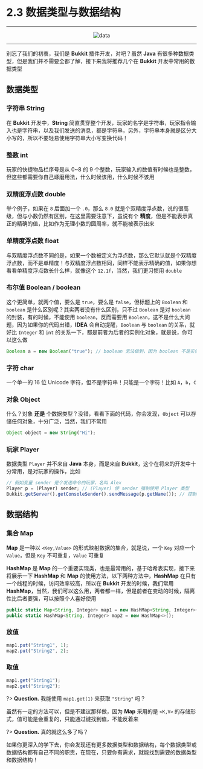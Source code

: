 # 2.3 数据类型与数据结构

---

<center><img src="https://i.loli.net/2020/07/23/SCJ4UaAMiGzQNws.png" alt="data"></center>

---

别忘了我们的初衷，我们是 **Bukkit** 插件开发，对吧？虽然 **Java** 有很多种数据类型，但是我们并不需要全都了解，接下来我将推荐几个在 **Bukkit** 开发中常用的数据类型

## 数据类型

### 字符串 String

在 **Bukkit** 开发中，**String** 简直贯穿整个开发，玩家的名字是字符串，玩家指令输入也是字符串，以及我们发送的消息，都是字符串，另外，字符串本身就是区分大小写的，所以不要轻易使用字符串大小写变换代码！

### 整数 int

玩家的快捷物品栏序号是从 0~8 的 9 个整数，玩家输入的数值有时候也是整数，但这些都需要你自己琢磨用法，什么时候该用，什么时候不该用

### 双精度浮点数 double

举个例子，如果在 `8` 后面加一个 `.0`，那么 `8.0` 就是个双精度浮点数，说的很高级，但与小数仍然有区别，在这里需要注意下，虽说有个 **精度**，但是不能表示真正的精确的值，比如作为无理小数的圆周率，就不能被表示出来

### 单精度浮点数 float

与双精度浮点数不同的是，如果一个数被定义为浮点数，那么它默认就是个双精度浮点数，而不是单精度！与双精度浮点数相同，同样不能表示精确的值，如果你想看看单精度浮点数长什么样，就像这个 `12.1f`，当然，我们更习惯用 `double`

### 布尔值 Boolean / boolean

这个更简单，就两个值，要么是 `true`，要么是 `false`，但标题上的 `Boolean` 和 `boolean` 是什么区别呢？其实两者没有什么区别，只不过 `Boolean` 是对 `boolean` 的封装，有的时候，不能使用 `boolean`，反而需要用 `Boolean`，这不是什么大问题，因为如果你的代码出错，**IDEA** 会自动提醒，`Boolean` 与 `boolean` 的关系，就好比 `Integer` 和 `int` 的关系一下，都是前者为后者的实例化对象，就是说，你可以这么做

```javascript
Boolean a = new Boolean("true"); // boolean 无法做到，因为 boolean 不是实例化对象！
```

### 字符 char

一个单一的 16 位 Unicode 字符，但不是字符串！只能是一个字符！比如 `A`，`b`，`C`

### 对象 Object

什么？对象 **还是** 个数据类型？没错，看看下面的代码，你会发现，`Object` 可以存储任何对象，十分广泛，当然，我们不常用

```javascript
Object object = new String("Hi");
```

### 玩家 Player

数据类型 `Player` 并不来自 **Java** 本身，而是来自 **Bukkit**，这个在将来的开发中十分常用，是对玩家的操作，比如

```javascript
// 假如变量 sender 是个发送命令的玩家，名叫 Alex
Player p = (Player) sender; // (Player) 使 sender 强制使用 Player 类型
Bukkit.getServer().getConsoleSender().sendMessage(p.getName()); // 控制台将显示出 "Alex"
```

## 数据结构

### 集合 Map

<!-- **Map** 和 **HashMap** 都是一种以 `<Key,Value>` 形式存储数据的数据结构，就是说，一个 `Key` 对应一个 `Value`，但先讲一下 **Map** 和 **HashMap** 的区别，简单来说，**Map** 就是一种 `Key` 不可重复，`Value` 可重复集合，而 **HashMap** 跟 **Map** 一样，但 **HashMap** 在只有一个线程的时候，访问效率较高，所以在 **Bukkit** 开发的时候，我们常用 **HashMap**，当然，我们可以这么用，两者都一样，但是前者在变动的时候，方便维护，隔离性强，而后者在变动的时候，维护更加麻烦 -->

**Map** 是一种以 `<Key,Value>` 的形式映射数据的集合，就是说，一个 `Key` 对应一个 `Value`，但是 `Key` 不可重复，`Value` 可重复

**HashMap** 是 **Map** 的一个重要实现类，也是最常用的，基于哈希表实现，接下来将展示一下 **HashMap** 和 **Map** 的使用方法，以下两种方法中，**HashMap** 在只有一个线程的时候，访问效率较高，所以在 **Bukkit** 开发的时候，我们常用 **HashMap**，当然，我们可以这么用，两者都一样，但是前者在变动的时候，隔离性比后者要强，可以按照个人喜好使用

```javascript
public static Map<String, Integer> map1 = new HashMap<String, Integer>();
public static HashMap<String, Integer> map2 = new HashMap<>();
```

### 放值

```javascript
map1.put("String1", 1);
map2.put("String2", 2);
```

### 取值

```javascript
map1.get("String1");
map2.get("String2");
```

?> **Question.** 我能使用 `map1.get(1)` 来获取 `"String"` 吗？

虽然有一定的方法可以，但是不建议那样做，因为 **Map** 采用的是 `<K,V>` 的存储形式，值可能是会重复的，只能通过键找到值，不能反着来

?> **Question.** 真的就这么多了吗？

如果你更深入的学下去，你会发现还有更多数据类型和数据结构，每个数据类型或数据结构都有自己不同的职责，在现在，只要你有需求，就能找到需要的数据类型和数据结构！